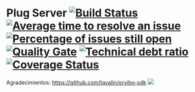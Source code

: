 # Plug Server [![Build Status](https://travis-ci.org/nakyl/PlugServer.svg?branch=master)](https://travis-ci.org/nakyl/PlugServer) [![Average time to resolve an issue](http://isitmaintained.com/badge/resolution/nakyl/PlugServer.svg)](http://isitmaintained.com/project/nakyl/PlugServer "Average time to resolve an issue") [![Percentage of issues still open](http://isitmaintained.com/badge/open/nakyl/PlugServer.svg)](http://isitmaintained.com/project/nakyl/PlugServer "Percentage of issues still open") [![Quality Gate](https://sonarqube.com/api/badges/gate?key=PlugServer)](https://sonarqube.com/dashboard/index/PlugServer) [![Technical debt ratio](https://sonarqube.com/api/badges/measure?key=PlugServer&metric=sqale_debt_ratio)](https://sonarqube.com/dashboard/index/PlugServer)  [![Coverage Status](https://coveralls.io/repos/github/nakyl/PlugServer/badge.svg?branch=master)](https://coveralls.io/github/nakyl/PlugServer?branch=master) 


Agradecimientos:
	https://github.com/tavalin/orvibo-sdk [![](https://jitpack.io/v/tavalin/orvibo-sdk.svg)](https://jitpack.io/#tavalin/orvibo-sdk) 
